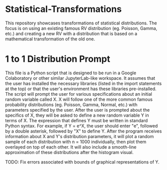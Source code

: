 # Statistical-Transformations
This repository showcases transformations of statistical distributions. The focus is on using an existing famous RV distribution (eg. Poisson, Gamma, etc.) and creating a new RV with a distribution that is based on a mathematical transformation of the old one.


# 1 to 1 Distribution Prompt
This file is a Python script that is designed to be run in a Google Colaboratory or other similar JupyterLab-like workspace. It assumes that the user has installed the necessary libraries (listed in the import statements at the top) or that the user's environment has these libraries pre-installed.
The script will prompt the user for various specifications about an initial random variable called X. X will follow one of the more common famous probability distributions (eg. Poisson, Gamma, Normal, etc.) with parameters specified by the user. After the user is prompted about the specifics of X, they will be asked to define a new random variable Y in terms of X. The expression that defines Y must be written in standard Python syntax. For example, if Y = e^X, the user should enter "e", followed by a double asterisk, followed by "X" to define Y.
After the program receives information about X and Y's distribution parameters, it will plot a random sample of each distribution with n = 1000 individually, then plot them overlayed on top of each other. It will also include a smooth-line approximation of these distributions after the histogram visual.

TODO: Fix errors associated with bounds of graphical representations of Y.
